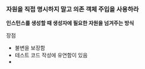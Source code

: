 ### 자원을 직접 명시하지 말고 의존 객체 주입을 사용하라

**인스턴스를 생성할 때 생성자에 필요한 자원을 넘겨주는 방식**

장점
* 불변을 보장함
* 테스트 코드 작성에 유연함이 있음
* 